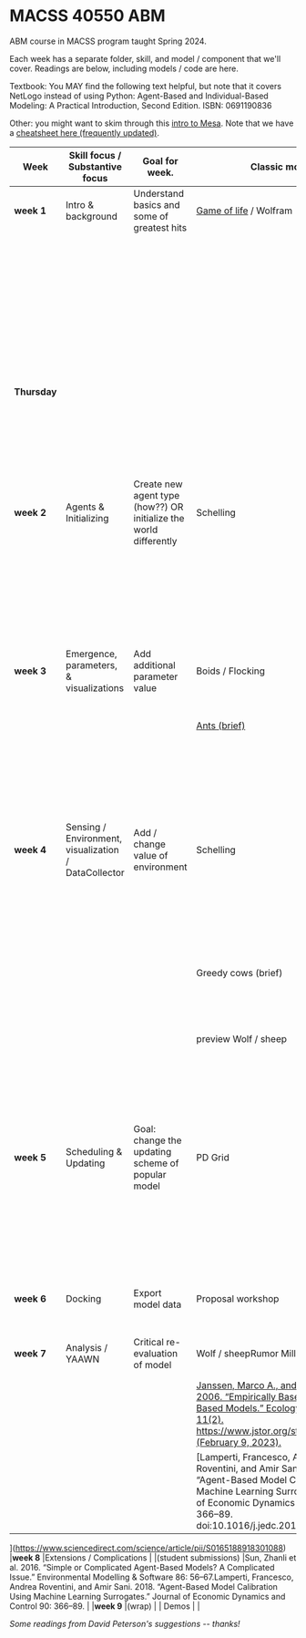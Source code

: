 # MACSS 40550 ABM
 ABM course in MACSS program taught Spring 2024. 

 Each week has a separate folder, skill, and model / component that we'll cover. Readings are below, including models / code are here. 

 Textbook: You MAY find the following text helpful, but note that it covers NetLogo instead of using Python: Agent-Based and Individual-Based Modeling: A Practical Introduction, Second Edition. ISBN: 0691190836

 Other: you might want to skim through this [intro to Mesa](https://mesa.readthedocs.io/en/stable/tutorials/intro_tutorial.html).
 Note that we have a [cheatsheet here (frequently updated)](https://github.com/jmclip/MACSS-40550-ABM/blob/main/cheat_sheets/mesa_cheatsheet.md). 


|Week  |Skill  focus / Substantive  focus   |Goal  for week.   |Classic  model  |Readings|
|-------|---------------------------------------|---------------------|-----------------|----------------|
|**week 1**   | Intro  & background | Understand  basics and some of greatest hits  |[Game  of life](https://playgameoflife.com/) / Wolfram |Textbook  Ch 1  | |
|  |  |  |   |Kazil,  Jackie, David Masad, and Andrew Crooks. 2020. [“Utilizing Python for  Agent-Based Modeling: The Mesa Framework.”](https://link.springer.com/chapter/10.1007/978-3-030-61255-9_30) In Social, Cultural, and  Behavioral Modeling, Lecture Notes in Computer Science, eds. Robert Thomson  et al. Cham: Springer International Publishing, 308–17.  |
|  |  |  |   |Epstein, Joshua M. 2008. “Why Model?” https://jasss.soc.surrey.ac.uk/11/4/12.html  (October 3, 2022).  |
| **Thursday** |  |  |   |Elster, Jon. (1998) [“A Plea for Mechanisms.”](https://edisciplinas.usp.br/pluginfile.php/7576776/mod_folder/content/0/Textos/Hedstr%C3%B6m%20and%20Swedberg%2C%20Social%20Mechanisms%20-%20an%20analytical%20approach%20to%20social%20theory.pdf?forcedownload=1) In Peter Hedström and Richard Swedberg (eds.), Social Mechanisms: An Analytical Approach to Social Theory (New York: Cambridge University Press), ch. 3. |
|  |  |  |   |Norling, Emma et al (2013). [“Informal Approaches to Developing Simulation Models.”](https://citeseerx.ist.psu.edu/document?repid=rep1&type=pdf&doi=2525cbe4d1c32587100ade7a8ab0338e5015b896) Chapter 4 of Simulating Social Complexity |
|**week 2**   |Agents  & Initializing  |Create  new agent type (how??) OR initialize the world differently   |Schelling  | Schelling,  Thomas C. 1969. [“Models of Segregation.”](https://www.jstor.org/stable/1823701) The American Economic Review 59(2):  488–93. |
|  |  |  |  | Silver, Daniel et al (2021). [“Venues and segregation: A revised Schelling model.”](https://journals.plos.org/plosone/article?id=10.1371/journal.pone.0242611) PLoS One, 16(1) |
|  |  |  |   |Müller,  Birgit et al. 2013. [“Describing Human Decisions in Agent-Based Models –  ODD + D, an Extension of the ODD Protocol.”](https://www.sciencedirect.com/science/article/pii/S1364815213001394) Environmental Modelling  & Software 48: 37–48.   |
|**week 3**   |Emergence,  parameters, & visualizations  |Add additional  parameter value |Boids  / Flocking   |Grimm,  Volker et al. 2005. [“Pattern-Oriented Modeling of Agent-Based Complex  Systems: Lessons from Ecology.”](https://www.science.org/doi/10.1126/science.1116681) Science 310(5750): 987–91.   |
|  |  |  |[Ants  (brief)](https://ccl.northwestern.edu/netlogo/models/Ants) |Thompson, W. A., Vertinsky, I., & Krebs, J. R. (1974). [The Survival Value of Flocking in Birds: A Simulation Model. Journal of Animal Ecology](https://www.jstor.org/stable/3537) , 43(3), 785–820. https://doi.org/10.2307/3537    |
|  |  |  |   |[Netlogo web app of flocking](https://www.netlogoweb.org/launch#http://ccl.northwestern.edu/netlogo/models/models/Sample%20Models/Biology/Flocking.nlogo) | Reynolds, Craig (1987). ["Flocks, herds and schools: A distributed behavioral model"](https://team.inria.fr/imagine/files/2014/10/flocks-hers-and-schools.pdf). Proceedings of the 14th annual conference on Computer graphics and interactive techniques. Association for Computing Machinery. pp. 25–34. |
|  |  |  |   |Ch 8  from textbook  |
|**week 4**   |Sensing  / Environment, visualization / DataCollector   |Add /  change value of environment  |Schelling    |Crooks, Andrew T., and Christian J. E. Castle.  2012. [“The Integration of Agent-Based Modelling and Geographical Information  for Geospatial Simulation.”](https://link.springer.com/chapter/10.1007/978-90-481-8927-4_12) In Agent-Based Models of Geographical Systems,  eds. Alison J. Heppenstall, Andrew T. Crooks, Linda M. See, and Michael  Batty. Dordrecht: Springer Netherlands, 219–51.  https://doi.org/10.1007/978-90-481-8927-4_12 (October 3, 2022).   |
|  |  |  |  Greedy  cows (brief)  |Jordan, René, Mark Birkin, and Andrew Evans. 2012. [“Agent-Based  Modelling of Residential Mobility, Housing Choice and Regeneration.”](https://link.springer.com/chapter/10.1007/978-90-481-8927-4_25) In  Agent-Based Models of Geographical Systems, eds. Alison J. Heppenstall,  Andrew T. Crooks, Linda M. See, and Michael Batty. Dordrecht: Springer  Netherlands, 511–24. https://doi.org/10.1007/978-90-481-8927-4_25 |
|  |  |  | preview  Wolf / sheep  | [Mesa source code behind Data Collector](https://mesa.readthedocs.io/en/stable/_modules/datacollection.html)  |
|  |  |  |   |[Mesa  guide to Data Collector](https://mesa.readthedocs.io/en/stable/apis/datacollection.html) |
|  |  |  |   |*optional*: Groff, Elizabeth R.,  Shane D. Johnson, and Amy Thornton. 2019. [“State of the Art in Agent-Based  Modeling of Urban Crime: An Overview.”](https://link.springer.com/article/10.1007/s10940-018-9376-y) Journal of Quantitative Criminology  35(1): 155–93. |
|**week 5**   |Scheduling  & Updating  |Goal:  change the updating scheme of popular model|PD  Grid  |[Comer,  Kenneth W., and Andrew G. Loerch. 2013. “The Impact of Agent Activation on  Population Behavior in an Agent-Based Model of Civil Revolt.” Procedia  Computer Science 20: 183–88.](https://www.sciencedirect.com/science/article/pii/S1877050913010582)  |
|  |  |  |   | [New Agent Set developed by Mesa with updating](https://github.com/projectmesa/mesa/pull/1916)|
|  |  |  |   | [Alizadeh,  Meysam, and Claudio Cioffi-Revilla. “Activation Regimes in Opinion Dynamics:  Comparing Asynchronous Updating Schemes.” : 22.](https://papers.ssrn.com/sol3/papers.cfm?abstract_id=2830325)|
|**week 6**   |Docking | Export  model data |Proposal  workshop  |(revisit)  [Comer, Kenneth W., and Andrew G. Loerch. 2013. “The Impact of Agent  Activation on Population Behavior in an Agent-Based Model of Civil Revolt.”  Procedia Computer Science 20: 183–88.](https://www.sciencedirect.com/science/article/pii/S1877050913010582) |
|**week 7**   |Analysis  / YAAWN  | Critical  re-evaluation of model|Wolf  / sheepRumor  Mill (mention)   | [O’Sullivan,  David et al. 2016. “Strategic Directions for Agent-Based Modeling: Avoiding  the YAAWN Syndrome.” Journal of Land Use Science 11(2): 177–87.](https://doi.org/10.1080/1747423X.2015.1030463) |
||||[Janssen, Marco A., and Elinor Ostrom. 2006. “Empirically Based, Agent-Based Models.” Ecology and Society 11(2). https://www.jstor.org/stable/26265994 (February 9, 2023).](https://www.jstor.org/stable/26265994)|
||||[Lamperti, Francesco, Andrea Roventini, and Amir Sani. 2018. “Agent-Based Model Calibration Using Machine Learning Surrogates.” Journal of Economic Dynamics and Control 90: 366–89. doi:10.1016/j.jedc.2018.03.011.
](https://www.sciencedirect.com/science/article/pii/S0165188918301088)
|**week 8**   |Extensions  / Complications  |  |(student submissions)   |Sun,  Zhanli et al. 2016. “Simple or Complicated Agent-Based Models? A Complicated  Issue.” Environmental Modelling & Software 86: 56–67.Lamperti,  Francesco, Andrea Roventini, and Amir Sani. 2018. “Agent-Based Model  Calibration Using Machine Learning Surrogates.” Journal of Economic  Dynamics and Control 90: 366–89. |
|**week 9**   |(wrap) |  | Demos  | |

*Some readings from David Peterson's suggestions -- thanks!*

